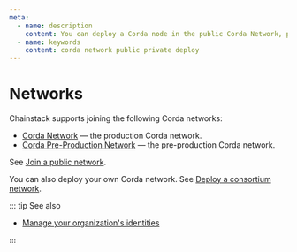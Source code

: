 ```yaml
---
meta:
  - name: description
    content: You can deploy a Corda node in the public Corda Network, public Corda Pre-Production Network, or deploy your own private Corda network.
  - name: keywords
    content: corda network public private deploy
---
```


# Networks

Chainstack supports joining the following Corda networks:

* [Corda Network](https://corda.network/) — the production Corda network.
* [Corda Pre-Production Network](https://corda.network/participation/preprod) — the pre-production Corda network.

See [Join a public network](/platform/join-a-public-network).

You can also deploy your own Corda network. See [Deploy a consortium network](/platform/deploy-a-consortium-network).

::: tip See also

* [Manage your organization's identities](/platform/manage-your-organizations-identities)

:::
